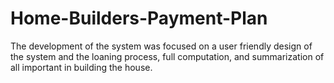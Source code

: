 # Home-Builders-Payment-Plan

The development of the system was focused on a user friendly design of the system and the loaning process, full computation, and summarization of all important in building the house.

